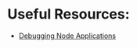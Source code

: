 # Useful Resources:

- [Debugging Node Applications](https://medium.com/the-node-js-collection/debugging-node-js-with-google-chrome-4965b5f910f4)
